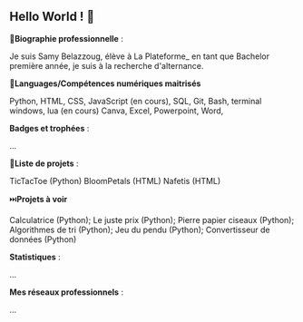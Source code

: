 ## Hello World ! 👋

💪**Biographie professionnelle** :

Je suis Samy Belazzoug, élève à La Plateforme_ en tant que Bachelor première année, je suis à la recherche d'alternance.

💪**Languages/Compétences numériques maitrisés**

Python, HTML, CSS, JavaScript (en cours), SQL, Git, Bash, terminal windows, lua (en cours) Canva, Excel, Powerpoint, Word, 

**Badges et trophées** :

...

🧠**Liste de projets** :

TicTacToe (Python)
BloomPetals (HTML)
Nafetis (HTML)

⏭️**Projets à voir**

Calculatrice (Python);
Le juste prix (Python); 
Pierre papier ciseaux (Python);  
Algorithmes de tri (Python); 
Jeu du pendu (Python); 
Convertisseur de données (Python)


**Statistiques** :

...

**Mes réseaux professionnels** :

...


<!--
**samy-belazzoug/samy-belazzoug** is a ✨ _special_ ✨ repository because its `README.md` (this file) appears on your GitHub profile.

Here are some ideas to get you started:

- 🔭 I’m currently working on ...
- 🌱 I’m currently learning ...
- 👯 I’m looking to collaborate on ...
- 🤔 I’m looking for help with ...
- 💬 Ask me about ...
- 📫 How to reach me: ...
- 😄 Pronouns: ...
- ⚡ Fun fact: ...
-->
